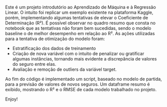 Este é um projeto introdutório ao Aprendizado de Máquina e à Regressão Linear.
O intuito foi replicar um exemplo existente na plataforma Kaggle, porém, implementando algumas tentativas de elevar o Coeficiente de Determinação (R²).
É possível observar no quadro resumo que consta no notebook que as tentativas não foram bem sucedidas, sendo o modelo baseline o de melhor desempenho em relação ao R².
As ações utilizadas para a tentativa de otimização do modelo foram:
- Estratificação dos dados de treinamento
- Criação de nova variável com o intuito de penalizar ou gratificar algumas instâncias, tornando mais evidente a discrepância de valores do seguro entre elas.
- Avaliação e remoção de outliers da variável target.

Ao fim do código é implementado um script, baseado no modelo de partida, para a previsão de valores de novos seguros.
Um dataframe resumo é exibido, mostrando o R² e o RMSE de cada modelo trabalhado no projeto.

Enjoy!
